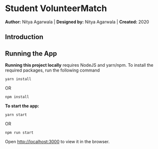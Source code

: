 # Student VolunteerMatch
**Author:** Nitya Agarwala  | **Designed by:** Nitya Agarwala | **Created:** 2020

## Introduction

## Running the App

**Running this project locally** requires NodeJS and yarn/npm. To install the required packages, run the following command

```yarn install```

OR

```npm install```

**To start the app:**  

```yarn start```

OR

```npm run start```

Open [http://localhost:3000](http://localhost:3000) to view it in the browser.


